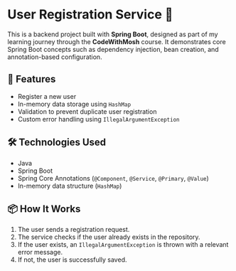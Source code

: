 # User Registration Service 🚀

This is a backend project built with **Spring Boot**, designed as part of my learning journey through the **CodeWithMosh** course. It demonstrates core Spring Boot concepts such as dependency injection, bean creation, and annotation-based configuration.

## 🔧 Features

- Register a new user
- In-memory data storage using `HashMap`
- Validation to prevent duplicate user registration
- Custom error handling using `IllegalArgumentException`

## 🛠 Technologies Used

- Java
- Spring Boot
- Spring Core Annotations (`@Component`, `@Service`, `@Primary`, `@Value`)
- In-memory data structure (`HashMap`)

## 📦 How It Works

1. The user sends a registration request.
2. The service checks if the user already exists in the repository.
3. If the user exists, an `IllegalArgumentException` is thrown with a relevant error message.
4. If not, the user is successfully saved.
